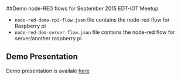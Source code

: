 ##Demo node-RED flows for September 2015 EDT-IOT Meetup

* `node-red-demo-rpi-flow.json` file contains the node-red flow for Raspberry pi
* `node-red-dem-server-flow.json` file contains the node-red flow for server/another raspberry pi

## Demo Presentation
Demo presentation is availale [here]()